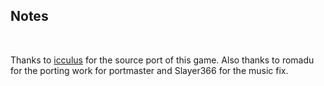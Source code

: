 ## Notes
<br/>

Thanks to [icculus](https://icculus.org/rott/) for the source port of this game.  Also thanks to romadu for the porting work for portmaster and Slayer366 for the music fix.
<br/>

